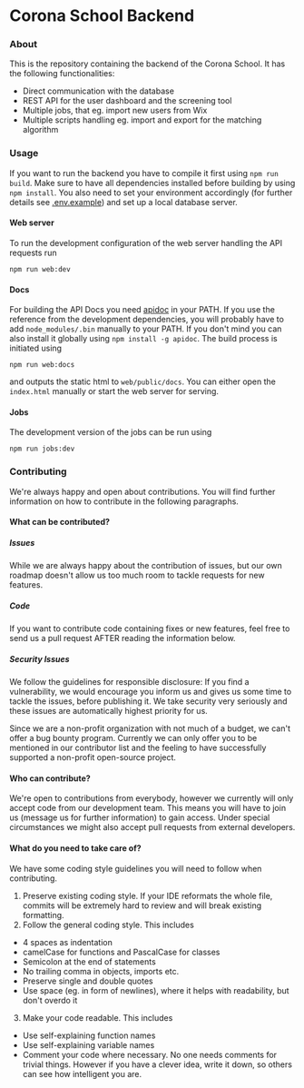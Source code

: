 # Corona School Backend

### About

This is the repository containing the backend of the Corona School.
It has the following functionalities:
- Direct communication with the database
- REST API for the user dashboard and the screening tool
- Multiple jobs, that eg. import new users from Wix
- Multiple scripts handling eg. import and export for the matching algorithm

### Usage

If you want to run the backend you have to compile it first using `npm run build`. Make sure to have all dependencies installed before building by using `npm install`. 
You also need to set your environment accordingly (for further details see [.env.example](.env.example)) and set up a local database server.

#### Web server

To run the development configuration of the web server handling the API requests run
```
npm run web:dev
```

#### Docs

For building the API Docs you need [apidoc](https://apidocjs.com/) in your PATH. 
If you use the reference from the development dependencies, you will probably have to add `node_modules/.bin` manually to your PATH. 
If you don't mind you can also install it globally using `npm install -g apidoc`.
The build process is initiated using
```
npm run web:docs
```
and outputs the static html to `web/public/docs`. 
You can either open the `index.html` manually or start the web server for serving.

#### Jobs

The development version of the jobs can be run using
```
npm run jobs:dev
```

### Contributing

We're always happy and open about contributions.
You will find further information on how to contribute in the following paragraphs.

#### What can be contributed?

##### Issues

While we are always happy about the contribution of issues, but our own roadmap doesn't allow us too much room to tackle requests for new features.

##### Code

If you want to contribute code containing fixes or new features, feel free to send us a pull request AFTER reading the information below.

##### Security Issues

We follow the guidelines for responsible disclosure:
If you find a vulnerability, we would encourage you inform us and gives us some time to tackle the issues, before publishing it.
We take security very seriously and these issues are automatically highest priority for us.

Since we are a non-profit organization with not much of a budget, we can't offer a bug bounty program.
Currently we can only offer you to be mentioned in our contributor list and the feeling to have successfully supported a non-profit open-source project.

#### Who can contribute?

We're open to contributions from everybody, however we currently will only accept code from our development team.
This means you will have to join us (message us for further information) to gain access.
Under special circumstances we might also accept pull requests from external developers.

#### What do you need to take care of?

We have some coding style guidelines you will need to follow when contributing.
1. Preserve existing coding style. If your IDE reformats the whole file, commits will be extremely hard to review and will break existing formatting.
2. Follow the general coding style. This includes
  - 4 spaces as indentation
  - camelCase for functions and PascalCase for classes
  - Semicolon at the end of statements
  - No trailing comma in objects, imports etc.
  - Preserve single and double quotes
  - Use space (eg. in form of newlines), where it helps with readability, but don't overdo it
3. Make your code readable. This includes
  - Use self-explaining function names
  - Use self-explaining variable names
  - Comment your code where necessary. No one needs comments for trivial things. However if you have a clever idea, write it down, so others can see how intelligent you are.


